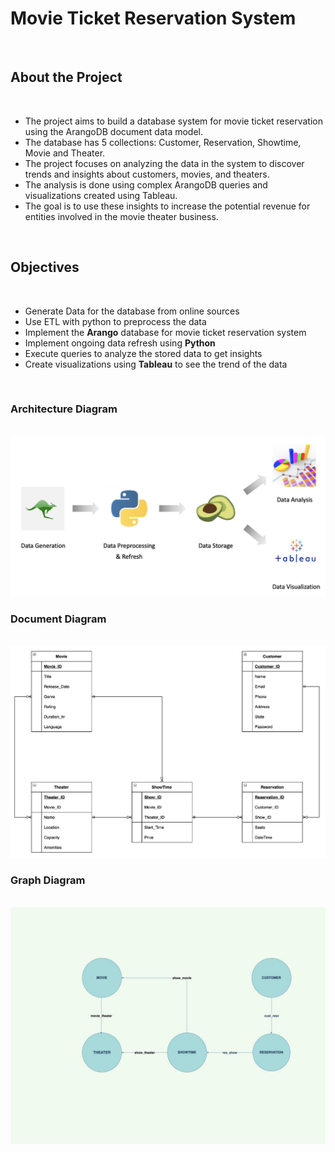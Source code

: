 # **Movie Ticket Reservation System**

</br>

## **About the Project**

</br>

* The project aims to build a database system for movie ticket reservation using the ArangoDB document data model.
* The database has 5 collections: Customer, Reservation, Showtime, Movie and Theater.
* The project focuses on analyzing the data in the system to discover trends and insights about customers, movies, and theaters.
* The analysis is done using complex ArangoDB queries and visualizations created using Tableau.
* The goal is to use these insights to increase the potential revenue for entities involved in the movie theater business.

</br>

## **Objectives**

</br>

* Generate Data for the database from online sources
* Use ETL with python to preprocess the data
* Implement the **Arango** database for movie ticket reservation system
* Implement ongoing data refresh using **Python**
* Execute queries to analyze the stored data to get insights
* Create visualizations using **Tableau** to see the trend of the data

</br>

### **Architecture Diagram**

</br>

<img src = "Diagrams/architecture_diagram.png">

</br>

### **Document Diagram**

</br>

<img src = "Diagrams/ADBMS_Project_ERD_Team7.png">

</br>

### **Graph Diagram**

</br>

<img src = "Diagrams/graph_model.jpg">
